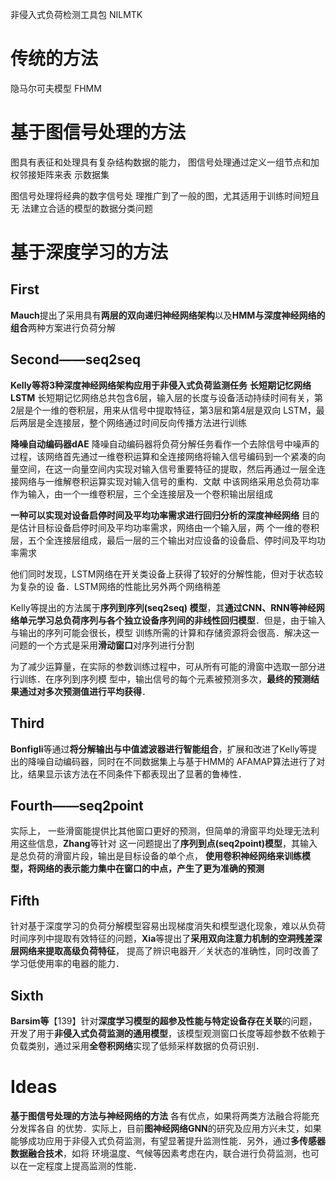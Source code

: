 非侵入式负荷检测工具包 NILMTK

# 传统的方法
隐马尔可夫模型 FHMM

# 基于图信号处理的方法
图具有表征和处理具有复杂结构数据的能力， 图信号处理通过定义一组节点和加权邻接矩阵来表 示数据集

图信号处理将经典的数字信号处 理推广到了一般的图，尤其适用于训练时间短且无 法建立合适的模型的数据分类问题

# 基于深度学习的方法
## First
**Mauch**提出了采用具有**两层的双向递归神经网络架构**以及**HMM与深度神经网络的组合**两种方案进行负荷分解

## Second——seq2seq
**Kelly等将3种深度神经网络架构应用于非侵入式负荷监测任务**
**长短期记忆网络LSTM**
长短期记忆网络总共包含6层，输入层的长度与设备活动持续时间有关，第2层是个一维的卷积层，用来从信号中提取特征，第3层和第4层是双向 LSTM，最后两层是全连接层，整个网络通过时间反向传播方法进行训练

**降噪自动编码器dAE**
降噪自动编码器将负荷分解任务看作一个去除信号中噪声的过程，该网络首先通过一维卷积运算和全连接网络将输入信号编码到一个紧凑的向量空间，在这一向量空间内实现对输入信号重要特征的提取，然后再通过一层全连接网络与一维解卷积运算实现对输入信号的重构．文献 中该网络采用总负荷功率作为输入，由一个一维卷积层，三个全连接层及一个卷积输出层组成

**一种可以实现对设备启停时间及平均功率需求进行回归分析的深度神经网络**
目的是估计目标设备启停时间及平均功率需求，网络由一个输入层，两 个一维的卷积层，五个全连接层组成，最后一层的三个输出对应设备的设备启、停时间及平均功率需求

他们同时发现，LSTM网络在开关类设备上获得了较好的分解性能，但对于状态较为复杂的设 备．LSTM网络的性能比另外两个网络稍差

Kelly等提出的方法属于**序列到序列(seq2seq) 模型**，其**通过CNN、RNN等神经网络单元学习总负荷序列与各个独立设备序列间的非线性回归模型**．但是，由于输入与输出的序列可能会很长，模型 训练所需的计算和存储资源将会很高．解决这一问题的一个方式是采用**滑动窗口**对序列进行分割

为了减少运算量，在实际的参数训练过程中，可从所有可能的滑窗中选取一部分进行训练．在序列到序列模 型中，输出信号的每个元素被预测多次，**最终的预测结果通过对多次预测值进行平均获得**．

## Third 
**Bonfigli**等通过**将分解输出与中值滤波器进行智能组合**，扩展和改进了Kelly等提出的降噪自动编码器，同时在不同数据集上与基于HMM的 AFAMAP算法进行了对比，结果显示该方法在不同条件下都表现出了显著的鲁棒性．

## Fourth——seq2point
实际上， 一些滑窗能提供比其他窗口更好的预测，但简单的滑窗平均处理无法利用这些信息，**Zhang**等针对 这一问题提出了**序列到点(seq2point)模型**，其输入是总负荷的滑窗片段，输出是目标设备的单个点， **使用卷积神经网络来训练模型，将网络的表示能力集中在窗口的中点，产生了更为准确的预测**

## Fifth
针对基于深度学习的负荷分解模型容易出现梯度消失和模型退化现象，难以从负荷时间序列中提取有效特征的问题，**Xia**等提出了**采用双向注意力机制的空洞残差深层网络来提取高级负荷特征**， 提高了辨识电器开／关状态的准确性，同时改善了学习低使用率的电器的能力．

## Sixth
**Barsim等**【139】针对**深度学习模型的超参及性能与特定设备存在关联**的问题，开发了用于**非侵入式负荷监测的通用模型**，该模型观测窗口长度等超参数不依赖于负载类别，通过采用**全卷积网络**实现了低频采样数据的负荷识别．

# Ideas
**基于图信号处理的方法与神经网络的方法** 各有优点，如果将两类方法融合将能充分发挥各自 的优势．实际上，目前**图神经网络GNN**的研究及应用方兴未艾，如果能够成功应用于非侵入式负荷监测，有望显著提升监测性能．另外，通过**多传感器数据融合技术**，如将 环境温度、气候等因素考虑在内，联合进行负荷监测，也可以在一定程度上提高监测的性能．